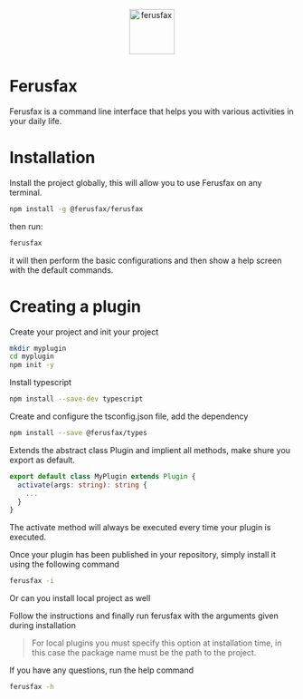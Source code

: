 <p align="center">
  <picture>
    <source media="(prefers-color-scheme: dark)" srcset="https://github.com/ferusfax/ferusfax/assets/8089374/1adec062-c72c-455c-9666-c408974af19d">
    <img alt="ferusfax" src="https://github.com/ferusfax/ferusfax/assets/8089374/1adec062-c72c-455c-9666-c408974af19d" width="80">
  </picture>
</p>

# Ferusfax

Ferusfax is a command line interface that helps you with various activities in your daily life.

# Installation

Install the project globally, this will allow you to use Ferusfax on any terminal.

```bash
npm install -g @ferusfax/ferusfax
```

then run:

```bash
ferusfax
```

it will then perform the basic configurations and then show a help screen with the default commands.

# Creating a plugin

Create your project and init your project

```bash
mkdir myplugin
cd myplugin
npm init -y
```

Install typescript

```bash
npm install --save-dev typescript
```

Create and configure the tsconfig.json file, add the dependency

```bash
npm install --save @ferusfax/types
```

Extends the abstract class Plugin and implient all methods, make shure you export as default.

```typescript
export default class MyPlugin extends Plugin {
  activate(args: string): string {
    ...
  }
}
```

The activate method will always be executed every time your plugin is executed.

Once your plugin has been published in your repository, simply install it using the following command

```bash
ferusfax -i
```

Or can you install local project as well

Follow the instructions and finally run ferusfax with the arguments given during installation

> For local plugins you must specify this option at installation time, in this case the package name must be the path to the project.

If you have any questions, run the help command

```bash
ferusfax -h
```
